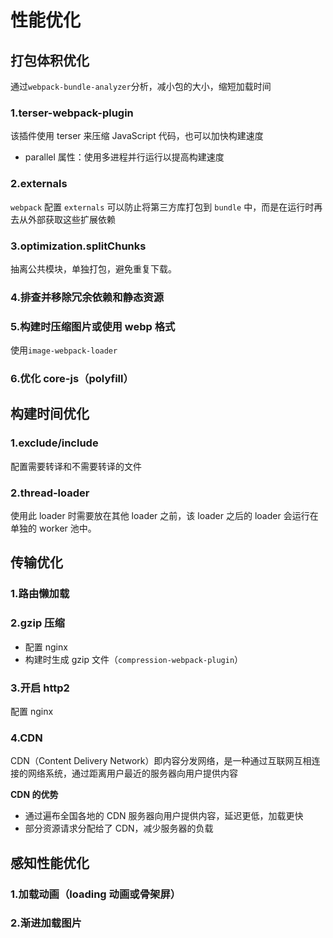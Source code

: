# 性能优化

## 打包体积优化

通过`webpack-bundle-analyzer`分析，减小包的大小，缩短加载时间

### 1.terser-webpack-plugin

该插件使用 terser 来压缩 JavaScript 代码，也可以加快构建速度

- parallel 属性：使用多进程并行运行以提高构建速度

### 2.externals

`webpack` 配置 `externals` 可以防止将第三方库打包到 `bundle` 中，而是在运行时再去从外部获取这些扩展依赖

### 3.optimization.splitChunks

抽离公共模块，单独打包，避免重复下载。

### 4.排查并移除冗余依赖和静态资源

### 5.构建时压缩图片或使用 webp 格式

使用`image-webpack-loader`

### 6.优化 core-js（polyfill）

## 构建时间优化

### 1.exclude/include

配置需要转译和不需要转译的文件

### 2.thread-loader

使用此 loader 时需要放在其他 loader 之前，该 loader 之后的 loader 会运行在单独的 worker 池中。

## 传输优化

### 1.路由懒加载

### 2.gzip 压缩

- 配置 nginx
- 构建时生成 gzip 文件（`compression-webpack-plugin`）

### 3.开启 http2

配置 nginx

### 4.CDN

CDN（Content Delivery Network）即内容分发网络，是一种通过互联网互相连接的网络系统，通过距离用户最近的服务器向用户提供内容

**CDN 的优势**

- 通过遍布全国各地的 CDN 服务器向用户提供内容，延迟更低，加载更快
- 部分资源请求分配给了 CDN，减少服务器的负载

## 感知性能优化

### 1.加载动画（loading 动画或骨架屏）

### 2.渐进加载图片
